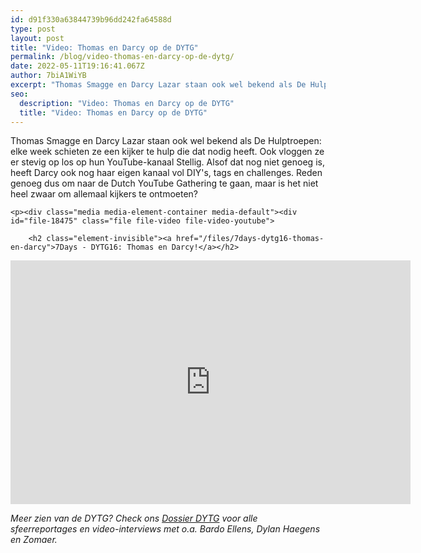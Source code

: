 ```yaml
---
id: d91f330a63844739b96dd242fa64588d
type: post
layout: post
title: "Video: Thomas en Darcy op de DYTG"
permalink: /blog/video-thomas-en-darcy-op-de-dytg/
date: 2022-05-11T19:16:41.067Z
author: 7biA1WiYB
excerpt: "Thomas Smagge en Darcy Lazar staan ook wel bekend als De Hulptroepen: elke week schieten ze een kijker te hulp die dat nodig heeft. Ook vloggen ze er stevig op los op hun YouTube-kanaal Stellig. Alsof dat nog niet genoeg is, heeft Darcy ook nog haar eigen kanaal vol DIY's, tags en challenges. Reden genoeg dus om naar de Dutch YouTube Gathering te gaan, maar is het niet heel zwaar om allemaal kijkers te ontmoeten?  "
seo:
  description: "Video: Thomas en Darcy op de DYTG"
  title: "Video: Thomas en Darcy op de DYTG"
---
```

Thomas Smagge en Darcy Lazar staan ook wel bekend als De Hulptroepen: elke week schieten ze een kijker te hulp die dat nodig heeft. Ook vloggen ze er stevig op los op hun YouTube-kanaal Stellig. Alsof dat nog niet genoeg is, heeft Darcy ook nog haar eigen kanaal vol DIY's, tags en challenges. Reden genoeg dus om naar de Dutch YouTube Gathering te gaan, maar is het niet heel zwaar om allemaal kijkers te ontmoeten?  

    <p><div class="media media-element-container media-default"><div id="file-18475" class="file file-video file-video-youtube">

        <h2 class="element-invisible"><a href="/files/7days-dytg16-thomas-en-darcy">7Days - DYTG16: Thomas en Darcy!</a></h2>
    
  
  <div class="content">
    <div class="media-youtube-video media-element file-default media-youtube-1">
  <iframe class="media-youtube-player" width="640" height="390" title="7Days - DYTG16: Thomas en Darcy!" src="https://www.youtube.com/embed/OGuvN6ick2c?wmode=opaque&controls=" name="7Days - DYTG16: Thomas en Darcy!" frameborder="0" allowfullscreen="">Video van 7Days - DYTG16: Thomas en Darcy!</iframe>
</div>
  </div>

  
</div>
</div>
<p><em>Meer zien van de DYTG? Check ons <a href="https://7dagen.netlify.app/dytg">Dossier DYTG</a> voor alle sfeerreportages en video-interviews met o.a. Bardo Ellens, Dylan Haegens en Zomaer.</em></p>  
